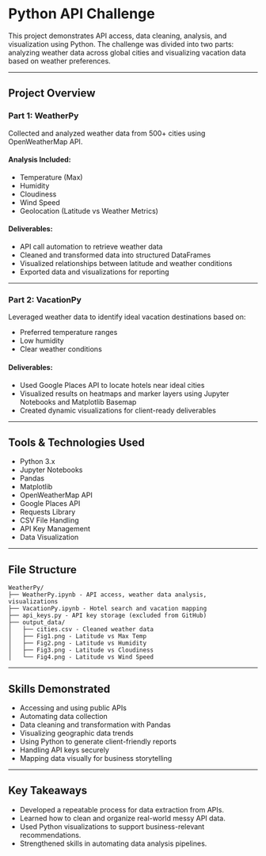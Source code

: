 # Python API Challenge

This project demonstrates API access, data cleaning, analysis, and visualization using Python. The challenge was divided into two parts: analyzing weather data across global cities and visualizing vacation data based on weather preferences.

---

## Project Overview

### Part 1: WeatherPy

Collected and analyzed weather data from 500+ cities using OpenWeatherMap API.

#### Analysis Included:
- Temperature (Max)
- Humidity
- Cloudiness
- Wind Speed
- Geolocation (Latitude vs Weather Metrics)

#### Deliverables:
- API call automation to retrieve weather data
- Cleaned and transformed data into structured DataFrames
- Visualized relationships between latitude and weather conditions
- Exported data and visualizations for reporting

---

### Part 2: VacationPy

Leveraged weather data to identify ideal vacation destinations based on:
- Preferred temperature ranges
- Low humidity
- Clear weather conditions

#### Deliverables:
- Used Google Places API to locate hotels near ideal cities
- Visualized results on heatmaps and marker layers using Jupyter Notebooks and Matplotlib Basemap
- Created dynamic visualizations for client-ready deliverables

---

## Tools & Technologies Used

- Python 3.x
- Jupyter Notebooks
- Pandas
- Matplotlib
- OpenWeatherMap API
- Google Places API
- Requests Library
- CSV File Handling
- API Key Management
- Data Visualization

---

## File Structure

```text
WeatherPy/
├── WeatherPy.ipynb - API access, weather data analysis, visualizations
├── VacationPy.ipynb - Hotel search and vacation mapping
├── api_keys.py - API key storage (excluded from GitHub)
├── output_data/
│   ├── cities.csv - Cleaned weather data
│   ├── Fig1.png - Latitude vs Max Temp
│   ├── Fig2.png - Latitude vs Humidity
│   ├── Fig3.png - Latitude vs Cloudiness
│   └── Fig4.png - Latitude vs Wind Speed
```

---

## Skills Demonstrated

- Accessing and using public APIs
- Automating data collection
- Data cleaning and transformation with Pandas
- Visualizing geographic data trends
- Using Python to generate client-friendly reports
- Handling API keys securely
- Mapping data visually for business storytelling

---

## Key Takeaways

- Developed a repeatable process for data extraction from APIs.
- Learned how to clean and organize real-world messy API data.
- Used Python visualizations to support business-relevant recommendations.
- Strengthened skills in automating data analysis pipelines.
